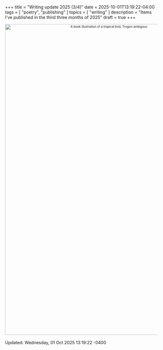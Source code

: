 +++
title = "Writing update 2025 (3/4)"
date = 2025-10-01T13:19:22-04:00
tags = [
    "poetry",
    "publishing"
]
topics = [
    "writing"
]
description = "Items I've published in the third three months of 2025"
draft = true
+++

<div align="center" style="font-size:x-small"><img src="https://milkfish08.s3.us-east-1.amazonaws.com/photo/blog/abovethefold/a-monograph-of-the-trogonidae-or-family-of-trogons-40569952681-fa93f3.jpg" alt="A book illustration of a tropical bird, Trogon ambiguus" width="669" height="1024" title="A multicolored bird standing on a branch and reaching upward with its beak slightly open" /></div><br clear="all" />

<!-- ## October -->

<!-- ## August -->

<!-- ## September -->


<div font-size="small">Updated: Wednesday, 01 Oct 2025 13:19:22 -0400</div>

